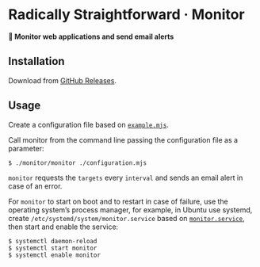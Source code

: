 # Radically Straightforward · Monitor

**👀 Monitor web applications and send email alerts**

## Installation

Download from [GitHub Releases](https://github.com/radically-straightforward/radically-straightforward/releases).

## Usage

Create a configuration file based on [`example.mjs`](./configuration/example.mjs).

Call monitor from the command line passing the configuration file as a parameter:

```console
$ ./monitor/monitor ./configuration.mjs
```

`monitor` requests the `targets` every `interval` and sends an email alert in case of an error.

For `monitor` to start on boot and to restart in case of failure, use the operating system’s process manager, for example, in Ubuntu use systemd, create `/etc/systemd/system/monitor.service` based on [`monitor.service`](./configuration/monitor.service), then start and enable the service:

```console
$ systemctl daemon-reload
$ systemctl start monitor
$ systemctl enable monitor
```
